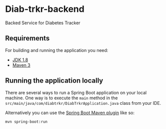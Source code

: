 # Diab-trkr-backend
Backed Service for Diabetes Tracker

## Requirements

For building and running the application you need:

- [JDK 1.8](https://www.oracle.com/java/technologies/downloads/#java8)
- [Maven 3](https://maven.apache.org)

## Running the application locally

There are several ways to run a Spring Boot application on your local machine. One way is to execute the `main` method in the `src/main/java/com/diabtrkr/DiabTrkrApplication.java` class from your IDE.

Alternatively you can use the [Spring Boot Maven plugin](https://docs.spring.io/spring-boot/docs/current/reference/html/build-tool-plugins.html#build-tool-plugins.maven) like so:

```shell
mvn spring-boot:run
```
